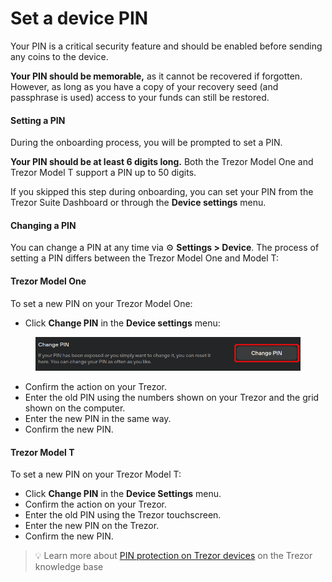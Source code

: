 # Set a device PIN

Your PIN is a critical security feature and should be enabled before sending any coins to the device.

**Your PIN should be memorable,** as it cannot be recovered if forgotten. However, as long as you have a copy of your recovery seed (and passphrase is used) access to your funds can still be restored.

#### **Setting a PIN**

During the onboarding process, you will be prompted to set a PIN.

**Your PIN should be at least 6 digits long.** Both the Trezor Model One and Trezor Model T support a PIN up to 50 digits.

If you skipped this step during onboarding, you can set your PIN from the Trezor Suite Dashboard or through the **Device settings** menu.

#### **Changing a PIN**

You can change a PIN at any time via ⚙️ **Settings > Device**. The process of setting a PIN differs between the Trezor Model One and Model T:

#### **Trezor Model One**

To set a new PIN on your Trezor Model One:

* Click **Change PIN** in the **Device settings** menu:

<figure><img src="../../.gitbook/assets/Settings_Change_PIN-highlight.png" alt=""><figcaption></figcaption></figure>

* Confirm the action on your Trezor.
* Enter the old PIN using the numbers shown on your Trezor and the grid shown on the computer.
* Enter the new PIN in the same way.
* Confirm the new PIN.

#### **Trezor Model T**

To set a new PIN on your Trezor Model T:

* Click **Change PIN** in the **Device Settings** menu.
* Confirm the action on your Trezor.
* Enter the old PIN using the Trezor touchscreen.
* Enter the new PIN on the Trezor.
* Confirm the new PIN.

> 💡 Learn more about [PIN protection on Trezor devices](https://trezor.io/learn/a/pin-protection-on-trezor-devices) on the Trezor knowledge base

